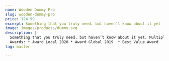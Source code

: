 ```yaml
---
name: Wooden Dummy Pro
slug: wooden-dummy-pro
price: 124.99
excerpt: Something that you truly need, but haven’t know about it yet
image: images/products/dummy.svg
description: |-
  Something that you truly need, but haven’t know about it yet. Multiple winner of Community Awarads.
  Awards: * Award Local 2020 * Award Global 2019  * Best Value Award
tag: master

---
```

